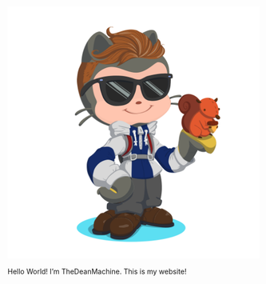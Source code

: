 <!DOCTYPE html>

<html>
<head>
  <meta http-equiv="Content-Type" content="text/html; charset=utf-8"/>
  
  <LINK href="styles.css" rel="stylesheet" type="text/css">
</head>

<body>

<img src="https://github.com/TheDeanMachine/TheDeanMachine.github.io/blob/master/images/my-octocat-1612052149930.png" id="octocat" alt="octocat" />

<!-- Change this code here by copy and pasting your template on line 15 -->
<p>Hello World! I’m TheDeanMachine. This is my website!</p>

</body>
</html>
